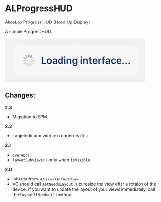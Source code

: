 # ALProgressHUD
AliasLab Progress HUD (Head Up Display)

A simple ProgressHUD.

![ProgressHub sample image](images/progress_sample.jpg)


## Changes:

**2.3**
- Migration to SPM

**2.2**
- LargeIndicator with text underneath it

**2.1**
- `overApp()`
- `layoutSubviews()` only when `isVisible`

**2.0**
- inherits from `ALVisualEffectView`
- VC should call `setNeedsLayout()` to resize the view after a rotaion of the device. If you want to update the layout of your views immediately, call the `layoutIfNeeded()` method.
